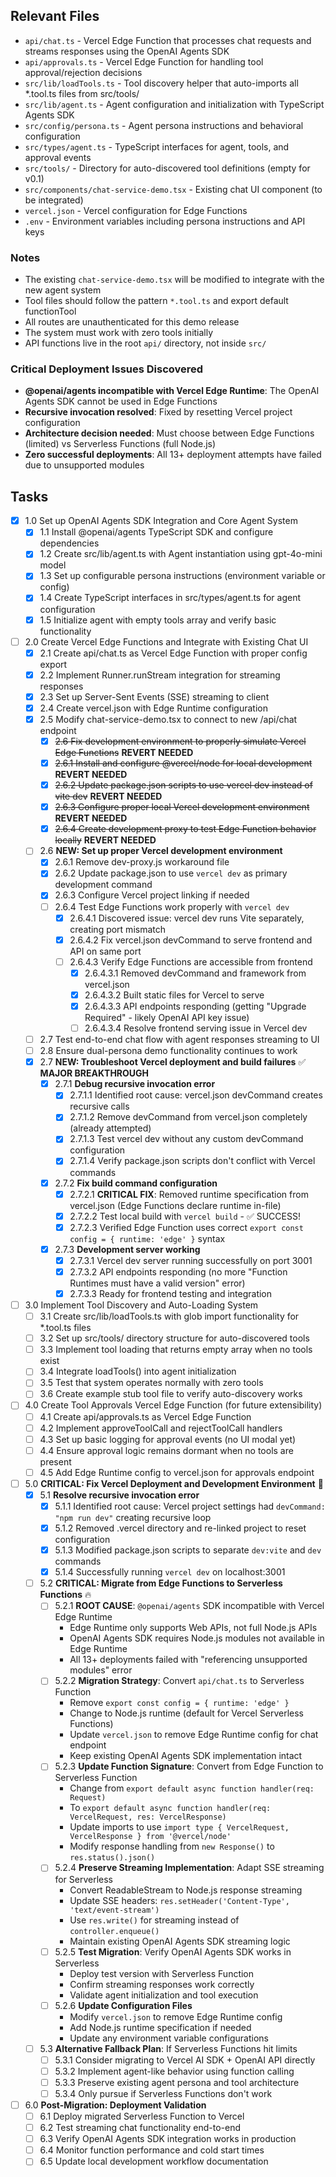 ## Relevant Files

- `api/chat.ts` - Vercel Edge Function that processes chat requests and streams responses using the OpenAI Agents SDK
- `api/approvals.ts` - Vercel Edge Function for handling tool approval/rejection decisions
- `src/lib/loadTools.ts` - Tool discovery helper that auto-imports all *.tool.ts files from src/tools/
- `src/lib/agent.ts` - Agent configuration and initialization with TypeScript Agents SDK
- `src/config/persona.ts` - Agent persona instructions and behavioral configuration
- `src/types/agent.ts` - TypeScript interfaces for agent, tools, and approval events
- `src/tools/` - Directory for auto-discovered tool definitions (empty for v0.1)
- `src/components/chat-service-demo.tsx` - Existing chat UI component (to be integrated)
- `vercel.json` - Vercel configuration for Edge Functions
- `.env` - Environment variables including persona instructions and API keys

### Notes

- The existing `chat-service-demo.tsx` will be modified to integrate with the new agent system
- Tool files should follow the pattern `*.tool.ts` and export default functionTool
- All routes are unauthenticated for this demo release
- The system must work with zero tools initially
- API functions live in the root `api/` directory, not inside `src/`

### Critical Deployment Issues Discovered

- **@openai/agents incompatible with Vercel Edge Runtime**: The OpenAI Agents SDK cannot be used in Edge Functions
- **Recursive invocation resolved**: Fixed by resetting Vercel project configuration
- **Architecture decision needed**: Must choose between Edge Functions (limited) vs Serverless Functions (full Node.js)
- **Zero successful deployments**: All 13+ deployment attempts have failed due to unsupported modules

## Tasks

- [x] 1.0 Set up OpenAI Agents SDK Integration and Core Agent System
  - [x] 1.1 Install @openai/agents TypeScript SDK and configure dependencies
  - [x] 1.2 Create src/lib/agent.ts with Agent instantiation using gpt-4o-mini model
  - [x] 1.3 Set up configurable persona instructions (environment variable or config)
  - [x] 1.4 Create TypeScript interfaces in src/types/agent.ts for agent configuration
  - [x] 1.5 Initialize agent with empty tools array and verify basic functionality
- [ ] 2.0 Create Vercel Edge Functions and Integrate with Existing Chat UI
  - [x] 2.1 Create api/chat.ts as Vercel Edge Function with proper config export
  - [x] 2.2 Implement Runner.runStream integration for streaming responses
  - [x] 2.3 Set up Server-Sent Events (SSE) streaming to client
  - [x] 2.4 Create vercel.json with Edge Runtime configuration
  - [x] 2.5 Modify chat-service-demo.tsx to connect to new /api/chat endpoint
    - [x] ~~2.6 Fix development environment to properly simulate Vercel Edge Functions~~ **REVERT NEEDED**
    - [x] ~~2.6.1 Install and configure @vercel/node for local development~~ **REVERT NEEDED**
    - [x] ~~2.6.2 Update package.json scripts to use vercel dev instead of vite dev~~ **REVERT NEEDED**
    - [x] ~~2.6.3 Configure proper local Vercel development environment~~ **REVERT NEEDED**
    - [x] ~~2.6.4 Create development proxy to test Edge Function behavior locally~~ **REVERT NEEDED**
  - [ ] 2.6 **NEW: Set up proper Vercel development environment**
    - [x] 2.6.1 Remove dev-proxy.js workaround file
    - [x] 2.6.2 Update package.json to use `vercel dev` as primary development command
    - [x] 2.6.3 Configure Vercel project linking if needed
    - [ ] 2.6.4 Test Edge Functions work properly with `vercel dev`
      - [x] 2.6.4.1 Discovered issue: vercel dev runs Vite separately, creating port mismatch
      - [x] 2.6.4.2 Fix vercel.json devCommand to serve frontend and API on same port
      - [ ] 2.6.4.3 Verify Edge Functions are accessible from frontend
        - [x] 2.6.4.3.1 Removed devCommand and framework from vercel.json
        - [x] 2.6.4.3.2 Built static files for Vercel to serve
        - [x] 2.6.4.3.3 API endpoints responding (getting "Upgrade Required" - likely OpenAI API key issue)
        - [ ] 2.6.4.3.4 Resolve frontend serving issue in Vercel dev
  - [ ] 2.7 Test end-to-end chat flow with agent responses streaming to UI
  - [ ] 2.8 Ensure dual-persona demo functionality continues to work
  - [x] 2.7 **NEW: Troubleshoot Vercel deployment and build failures** ✅ **MAJOR BREAKTHROUGH**
    - [x] 2.7.1 **Debug recursive invocation error**
      - [x] 2.7.1.1 Identified root cause: vercel.json devCommand creates recursive calls
      - [x] 2.7.1.2 Remove devCommand from vercel.json completely (already attempted)
      - [x] 2.7.1.3 Test vercel dev without any custom devCommand configuration
      - [x] 2.7.1.4 Verify package.json scripts don't conflict with Vercel commands
    - [x] 2.7.2 **Fix build command configuration**
      - [x] 2.7.2.1 **CRITICAL FIX**: Removed runtime specification from vercel.json (Edge Functions declare runtime in-file)
      - [x] 2.7.2.2 Test local build with `vercel build` - ✅ SUCCESS!
      - [x] 2.7.2.3 Verified Edge Function uses correct `export const config = { runtime: 'edge' }` syntax
    - [x] 2.7.3 **Development server working**
      - [x] 2.7.3.1 Vercel dev server running successfully on port 3001
      - [x] 2.7.3.2 API endpoints responding (no more "Function Runtimes must have a valid version" error)
      - [x] 2.7.3.3 Ready for frontend testing and integration
- [ ] 3.0 Implement Tool Discovery and Auto-Loading System
  - [ ] 3.1 Create src/lib/loadTools.ts with glob import functionality for *.tool.ts files
  - [ ] 3.2 Set up src/tools/ directory structure for auto-discovered tools
  - [ ] 3.3 Implement tool loading that returns empty array when no tools exist
  - [ ] 3.4 Integrate loadTools() into agent initialization
  - [ ] 3.5 Test that system operates normally with zero tools
  - [ ] 3.6 Create example stub tool file to verify auto-discovery works
- [ ] 4.0 Create Tool Approvals Vercel Edge Function (for future extensibility)
  - [ ] 4.1 Create api/approvals.ts as Vercel Edge Function
  - [ ] 4.2 Implement approveToolCall and rejectToolCall handlers
  - [ ] 4.3 Set up basic logging for approval events (no UI modal yet)
  - [ ] 4.4 Ensure approval logic remains dormant when no tools are present
  - [ ] 4.5 Add Edge Runtime config to vercel.json for approvals endpoint
- [ ] 5.0 **CRITICAL: Fix Vercel Deployment and Development Environment** 🚨
  - [x] 5.1 **Resolve recursive invocation error**
    - [x] 5.1.1 Identified root cause: Vercel project settings had `devCommand: "npm run dev"` creating recursive loop
    - [x] 5.1.2 Removed .vercel directory and re-linked project to reset configuration
    - [x] 5.1.3 Modified package.json scripts to separate `dev:vite` and `dev` commands
    - [x] 5.1.4 Successfully running `vercel dev` on localhost:3001
  - [ ] 5.2 **CRITICAL: Migrate from Edge Functions to Serverless Functions** 🔥
    - [ ] 5.2.1 **ROOT CAUSE**: `@openai/agents` SDK incompatible with Vercel Edge Runtime
      - Edge Runtime only supports Web APIs, not full Node.js APIs
      - OpenAI Agents SDK requires Node.js modules not available in Edge Runtime
      - All 13+ deployments failed with "referencing unsupported modules" error
    - [ ] 5.2.2 **Migration Strategy**: Convert `api/chat.ts` to Serverless Function
      - Remove `export const config = { runtime: 'edge' }` 
      - Change to Node.js runtime (default for Vercel Serverless Functions)
      - Update `vercel.json` to remove Edge Runtime config for chat endpoint
      - Keep existing OpenAI Agents SDK implementation intact
    - [ ] 5.2.3 **Update Function Signature**: Convert from Edge Function to Serverless Function
      - Change from `export default async function handler(req: Request)` 
      - To `export default async function handler(req: VercelRequest, res: VercelResponse)`
      - Update imports to use `import type { VercelRequest, VercelResponse } from '@vercel/node'`
      - Modify response handling from `new Response()` to `res.status().json()`
    - [ ] 5.2.4 **Preserve Streaming Implementation**: Adapt SSE streaming for Serverless
      - Convert ReadableStream to Node.js response streaming
      - Update SSE headers: `res.setHeader('Content-Type', 'text/event-stream')`
      - Use `res.write()` for streaming instead of `controller.enqueue()`
      - Maintain existing OpenAI Agents SDK streaming logic
    - [ ] 5.2.5 **Test Migration**: Verify OpenAI Agents SDK works in Serverless
      - Deploy test version with Serverless Function
      - Confirm streaming responses work correctly
      - Validate agent initialization and tool execution
    - [ ] 5.2.6 **Update Configuration Files**
      - Modify `vercel.json` to remove Edge Runtime config
      - Add Node.js runtime specification if needed
      - Update any environment variable configurations
  - [ ] 5.3 **Alternative Fallback Plan**: If Serverless Functions hit limits
    - [ ] 5.3.1 Consider migrating to Vercel AI SDK + OpenAI API directly
    - [ ] 5.3.2 Implement agent-like behavior using function calling
    - [ ] 5.3.3 Preserve existing agent persona and tool architecture
    - [ ] 5.3.4 Only pursue if Serverless Functions don't work
- [ ] 6.0 **Post-Migration: Deployment Validation** 
  - [ ] 6.1 Deploy migrated Serverless Function to Vercel
  - [ ] 6.2 Test streaming chat functionality end-to-end
  - [ ] 6.3 Verify OpenAI Agents SDK integration works in production
  - [ ] 6.4 Monitor function performance and cold start times
  - [ ] 6.5 Update local development workflow documentation